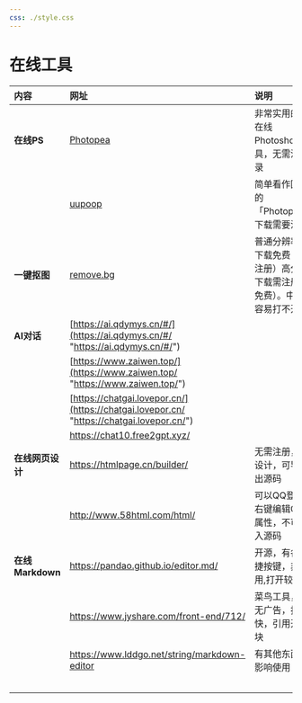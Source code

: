 ```yaml
---
css: ./style.css
---
```


# 在线工具

| 内容              | 网址                                                                                       | 说明                                        |
| :-------------- | :--------------------------------------------------------------------------------------- | :---------------------------------------- |
| **在线PS**        | [Photopea](https://www.photopea.com/ "Photopea")                                         | 非常实用的一款在线Photoshop工具，无需注册登录               |
|                 | [uupoop](https://www.uupoop.com "uupoop")                                                | 简单看作国内版的「Photopea」。下载需要注册                 |
| **一键抠图**        | [remove.bg](https://www.remove.bg/zh "remove.bg")                                        | 普通分辨率图片下载免费（无需注册）高分辨率下载需注册（不免费）。中文版容易打不开。 |
| **AI对话**        | [https://ai.qdymys.cn/#/](https://ai.qdymys.cn/#/ "https://ai.qdymys.cn/#/")             |                                           |
|                 | [https://www.zaiwen.top/](https://www.zaiwen.top/ "https://www.zaiwen.top/")             |                                           |
|                 | [https://chatgai.lovepor.cn/](https://chatgai.lovepor.cn/ "https://chatgai.lovepor.cn/") |                                           |
|                 | <https://chat10.free2gpt.xyz/>                                                           |                                           |
| **在线网页设计**      | <https://htmlpage.cn/builder/>                                                           | 无需注册，自己设计，可导入导出源码                         |
|                 | <http://www.58html.com/html/>                                                            | 可以QQ登录，右键编辑CSS属性，不可以导入源码                  |
| **在线 Markdown** | <https://pandao.github.io/editor.md/>                                                    | 开源，有各种快捷按键，非常好用,打开较慢                      |
|                 | <https://www.jyshare.com/front-end/712/>                                                 | 菜鸟工具，简洁无广告，打开较快，引用开源模块                    |
|                 | <https://www.lddgo.net/string/markdown-editor>                                           | 有其他东西，不影响使用                               |
|                 |                                                                                          |                                           |
|                 |                                                                                          |                                           |
|                 |                                                                                          |                                           |
|                 |                                                                                          |                                           |
|                 |                                                                                          |                                           |

